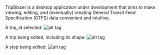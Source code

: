 TripBlazer is a desktop application under development that aims to make viewing, editing, and (eventually) creating General Transit Feed Specification (GTFS) data convenient and intuitive.


A trip_id selected:
![alt tag](https://raw.github.com/TripBlazer/TripBlazer/master/screenshots/trip-selected.png)

A trip being edited, including its shape:
![alt tag](https://raw.github.com/TripBlazer/TripBlazer/master/screenshots/shape-editing.png)

A stop being edited:
![alt tag](https://raw.github.com/TripBlazer/TripBlazer/master/screenshots/stop-editing.png)
